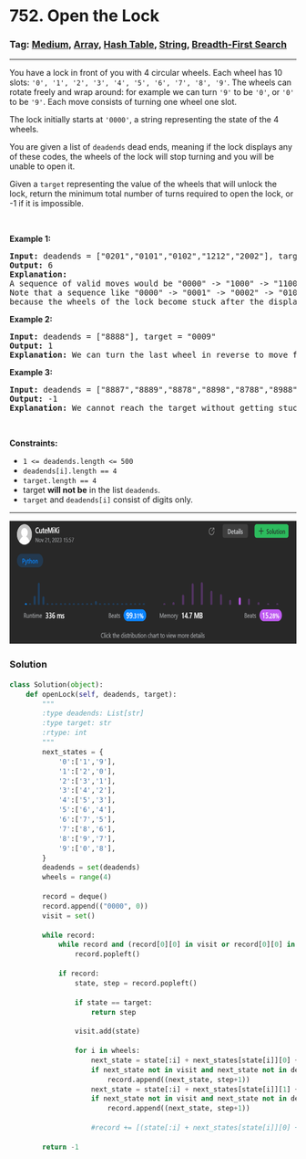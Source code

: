 # 752. Open the Lock
### Tag: [Medium](https://github.com/TheOnlyMiki/LeetCode-For-Fun/tree/main#medium-level), [Array](https://github.com/TheOnlyMiki/LeetCode-For-Fun/tree/main#array), [Hash Table](https://github.com/TheOnlyMiki/LeetCode-For-Fun/tree/main#hash-table), [String](https://github.com/TheOnlyMiki/LeetCode-For-Fun/tree/main#string), [Breadth-First Search](https://github.com/TheOnlyMiki/LeetCode-For-Fun/tree/main#breadth-first-search)
---
<div class="px-5 pt-4"><div class="flex"></div><div class="xFUwe" data-track-load="description_content"><p>You have a lock in front of you with 4 circular wheels. Each wheel has 10 slots: <code>'0', '1', '2', '3', '4', '5', '6', '7', '8', '9'</code>. The wheels can rotate freely and wrap around: for example we can turn <code>'9'</code> to be <code>'0'</code>, or <code>'0'</code> to be <code>'9'</code>. Each move consists of turning one wheel one slot.</p>

<p>The lock initially starts at <code>'0000'</code>, a string representing the state of the 4 wheels.</p>

<p>You are given a list of <code>deadends</code> dead ends, meaning if the lock displays any of these codes, the wheels of the lock will stop turning and you will be unable to open it.</p>

<p>Given a <code>target</code> representing the value of the wheels that will unlock the lock, return the minimum total number of turns required to open the lock, or -1 if it is impossible.</p>

<p>&nbsp;</p>
<p><strong class="example">Example 1:</strong></p>

<pre><strong>Input:</strong> deadends = ["0201","0101","0102","1212","2002"], target = "0202"
<strong>Output:</strong> 6
<strong>Explanation:</strong> 
A sequence of valid moves would be "0000" -&gt; "1000" -&gt; "1100" -&gt; "1200" -&gt; "1201" -&gt; "1202" -&gt; "0202".
Note that a sequence like "0000" -&gt; "0001" -&gt; "0002" -&gt; "0102" -&gt; "0202" would be invalid,
because the wheels of the lock become stuck after the display becomes the dead end "0102".
</pre>

<p><strong class="example">Example 2:</strong></p>

<pre><strong>Input:</strong> deadends = ["8888"], target = "0009"
<strong>Output:</strong> 1
<strong>Explanation:</strong> We can turn the last wheel in reverse to move from "0000" -&gt; "0009".
</pre>

<p><strong class="example">Example 3:</strong></p>

<pre><strong>Input:</strong> deadends = ["8887","8889","8878","8898","8788","8988","7888","9888"], target = "8888"
<strong>Output:</strong> -1
<strong>Explanation:</strong> We cannot reach the target without getting stuck.
</pre>

<p>&nbsp;</p>
<p><strong>Constraints:</strong></p>

<ul>
	<li><code>1 &lt;= deadends.length &lt;= 500</code></li>
	<li><code>deadends[i].length == 4</code></li>
	<li><code>target.length == 4</code></li>
	<li>target <strong>will not be</strong> in the list <code>deadends</code>.</li>
	<li><code>target</code> and <code>deadends[i]</code> consist of digits only.</li>
</ul>
</div></div>

---
<img src="Submit.png" width="700" height="215" />

### Solution

```python
class Solution(object):
    def openLock(self, deadends, target):
        """
        :type deadends: List[str]
        :type target: str
        :rtype: int
        """
        next_states = {
            '0':['1','9'],
            '1':['2','0'],
            '2':['3','1'],
            '3':['4','2'],
            '4':['5','3'],
            '5':['6','4'],
            '6':['7','5'],
            '7':['8','6'],
            '8':['9','7'],
            '9':['0','8'],
        }
        deadends = set(deadends)
        wheels = range(4)

        record = deque()
        record.append(("0000", 0))
        visit = set()

        while record:
            while record and (record[0][0] in visit or record[0][0] in deadends):
                record.popleft()

            if record:
                state, step = record.popleft()

                if state == target:
                    return step

                visit.add(state)
                
                for i in wheels:
                    next_state = state[:i] + next_states[state[i]][0] + state[i+1:]
                    if next_state not in visit and next_state not in deadends:
                        record.append((next_state, step+1))
                    next_state = state[:i] + next_states[state[i]][1] + state[i+1:]
                    if next_state not in visit and next_state not in deadends:
                        record.append((next_state, step+1))

                    #record += [(state[:i] + next_states[state[i]][0] + state[i+1:], step+1), (state[:i] + next_states[state[i]][1] + state[i+1:], step+1)] 

        return -1
```

